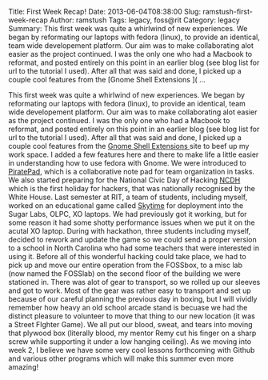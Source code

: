 Title: First Week Recap!
Date: 2013-06-04T08:38:00
Slug: ramstush-first-week-recap
Author: ramstush
Tags: legacy, foss@rit
Category: legacy
Summary: This first week was quite a whirlwind of new experiences. We began by reformating our laptops with fedora (linux), to provide an identical, team wide developement platform. Our aim was to make collaborating alot easier as the project continued. I was the only one who had a Macbook to reformat, and posted entirely on this point in an earlier blog (see blog list for url to the tutorial I used). After all that was said and done, I picked up a couple cool features from the [Gnome Shell Extensions ]( ... 

This first week was quite a whirlwind of new experiences. We began by
reformating our laptops with fedora (linux), to provide an identical, team
wide developement platform. Our aim was to make collaborating alot easier as
the project continued. I was the only one who had a Macbook to reformat, and
posted entirely on this point in an earlier blog (see blog list for url to the
tutorial I used). After all that was said and done, I picked up a couple cool
features from the [Gnome Shell Extensions ](https://extensions.gnome.org/#)
site to beef up my work space. I added a few features here and there to make
life a little easier in understanding how to use fedora with Gnome. We were
introduced to [PiratePad](http://piratepad.net/front-page/), which is a
collaborative note pad for team organization in tasks. We also started
preparing for the National Civic Day of Hacking
[NCDH](http://hackforchange.org/) which is the first holiday for hackers, that
was nationally recognised by the White House. Last semester at RIT, a team of
students, including myself, worked on an educational game called
[Skytime](http://playskytime.com/) for deployment into the Sugar Labs, OLPC,
XO laptops. We had previously got it working, but for some reason it had some
shotty performance issues when we put it on the acutal XO laptop. During with
hackathon, three students including myself, decided to rework and update the
game so we could send a proper version to a school in North Carolina who had
some teachers that were interested in using it. Before all of this wonderful
hacking could take place, we had to pick up and move our entire operation from
the FOSSbox, to a misc lab (now named the FOSSlab) on the second floor of the
building we were stationed in. There was alot of gear to transport, so we
rolled up our sleeves and got to work. Most of the gear was rather easy to
transport and set up because of our careful planning the previous day in
boxing, but I will vividly remember how heavy an old school arcade stand is
becuase we had the distinct pleasure to volunteer to move that thing to our
new location (it was a Street FIghter Game). We all put our blood, sweat, and
tears into moving that plywood box (literally blood, my mentor Remy cut his
finger on a sharp screw while supporting it under a low hanging ceiling). As
we moving into week 2, I believe we have some very cool lessons forthcoming
with Github and various other programs which will make this summer even more
amazing!

